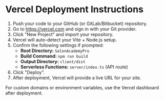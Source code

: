 # Vercel Deployment Instructions

1. Push your code to your GitHub (or GitLab/Bitbucket) repository.
2. Go to https://vercel.com and sign in with your Git provider.
3. Click "New Project" and import your repository.
4. Vercel will auto-detect your Vite + Node.js setup.
5. Confirm the following settings if prompted:
   - **Root Directory:** `SalonAcademyPro`
   - **Build Command:** `npm run build`
   - **Output Directory:** `client/dist`
   - **Serverless Functions:** `server/index.ts` (API route)
6. Click "Deploy".
7. After deployment, Vercel will provide a live URL for your site.

For custom domains or environment variables, use the Vercel dashboard after deployment.
